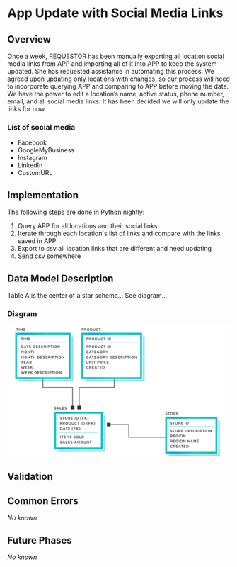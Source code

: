 # App Update with Social Media Links

## Overview
Once a week, REQUESTOR has been manually exporting all location social media links from APP and importing all of it into APP to keep the system updated. She has requested assistance in automating this process.
We agreed upon updating only locations with changes, so our process will need to incorporate querying APP and comparing to APP before moving the data.
We have the power to edit a location’s name, active status, phone number, email, and all social media links. It has been decided we will only update the links for now.

### List of social media
<ul>
  <li>Facebook</li>
  <li>GoogleMyBusiness</li>
  <li>Instagram</li>
  <li>LinkedIn</li>
  <li>CustomURL</li>
</ul>

## Implementation
The following steps are done in Python nightly:
<ol>
  <li>Query APP for all locations and their social links</li>
  <li>Iterate through each location's list of links and compare with the links saved in APP</li>
  <li>Export to csv all location links that are different and need updating</li>
  <li>Send csv somewhere</li>
</ol>

## Data Model Description
Table A is the center of a star schema... See diagram...

### Diagram
![title](/assets/images/logical-data-model-diagram.svg)

## Validation

## Common Errors
<i>No known</i>

## Future Phases
<i>No known</i>
